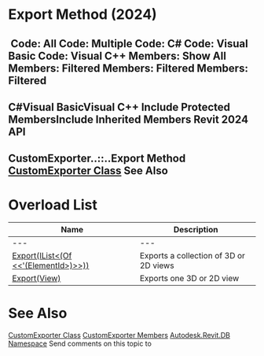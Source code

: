 # Export Method (2024)

﻿
 Code: All Code: Multiple Code: C# Code: Visual Basic Code: Visual C++  Members: Show All Members: Filtered Members: Filtered Members: Filtered   
---  
C#Visual BasicVisual C++
Include Protected MembersInclude Inherited Members
Revit 2024 API  
---  
CustomExporter..::..Export Method   
[CustomExporter Class](d2437433-9183-cbb1-1c67-dedd86db5b5a.md "CustomExporter Class") See Also  
---  
# Overload List
| Name | Description |
| --- | --- |
| --- | --- | --- |
| [Export(IList<(Of <<'(ElementId>)>>))](58d06458-fd6a-bdef-c457-2c52b50a70e8.md "Export Method \(IList\(ElementId\)\)") | Exports a collection of 3D or 2D views |
| [Export(View)](5a648f8c-62a0-d4c7-873c-8eab9f7abe7d.md "Export Method \(View\)") | Exports one 3D or 2D view |

# See Also
[CustomExporter Class](d2437433-9183-cbb1-1c67-dedd86db5b5a.md "CustomExporter Class")
[CustomExporter Members](a6684d1f-2e02-02fe-9904-36b1b96dbe45.md "CustomExporter Members")
[Autodesk.Revit.DB Namespace](87546ba7-461b-c646-cbb1-2cb8f5bff8b2.md "Autodesk.Revit.DB Namespace")
Send comments on this topic to 